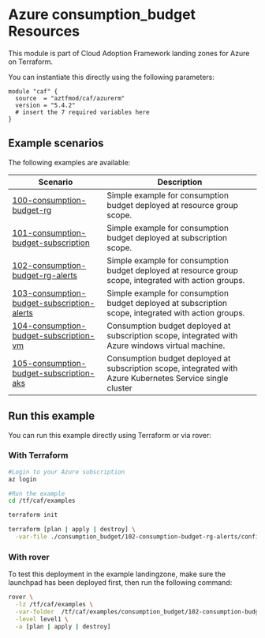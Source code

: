 # Azure consumption_budget Resources

This module is part of Cloud Adoption Framework landing zones for Azure on Terraform.

You can instantiate this directly using the following parameters:

```hcl
module "caf" {
  source  = "aztfmod/caf/azurerm"
  version = "5.4.2"
  # insert the 7 required variables here
}
```

## Example scenarios

The following examples are available:

| Scenario                                                     | Description                                                  |
| ------------------------------------------------------------ | ------------------------------------------------------------ |
| [100-consumption-budget-rg](./100-consumption-budget-rg)     | Simple example for consumption budget deployed at resource group scope. |
| [101-consumption-budget-subscription](./101-consumption-budget-subscription) | Simple example for consumption budget deployed at subscription scope. |
| [102-consumption-budget-rg-alerts](./102-consumption-budget-rg-alerts) | Simple example for consumption budget deployed at resource group scope, integrated with action groups. |
| [103-consumption-budget-subscription-alerts](./103-consumption-budget-subscription-alerts) | Simple example for consumption budget deployed at subscription scope, integrated with action groups. |
| [104-consumption-budget-subscription-vm](./104-consumption-budget-subscription-vm) | Consumption budget deployed at subscription scope, integrated with Azure windows virtual machine. |
| [105-consumption-budget-subscription-aks](./105-consumption-budget-subscription-vm) | Consumption budget deployed at subscription scope, integrated with Azure Kubernetes Service single cluster |

## Run this example

You can run this example directly using Terraform or via rover:

### With Terraform

```bash
#Login to your Azure subscription
az login

#Run the example
cd /tf/caf/examples

terraform init

terraform [plan | apply | destroy] \
  -var-file ./consumption_budget/102-consumption-budget-rg-alerts/configuration.tfvars
```

### With rover

To test this deployment in the example landingzone, make sure the launchpad has been deployed first, then run the following command:

```bash
rover \
  -lz /tf/caf/examples \
  -var-folder  /tf/caf/examples/consumption_budget/102-consumption-budget-rg-alerts/ \
  -level level1 \
  -a [plan | apply | destroy]
```
